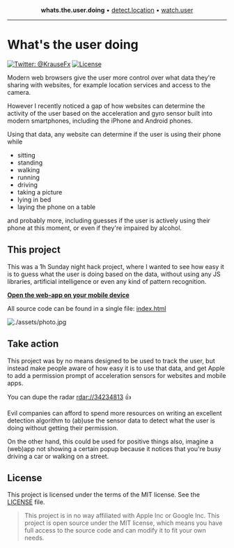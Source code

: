 <p align="center">
  <b>whats.the.user.doing</b> &bull;
  <a href="https://github.com/krausefx/detect.location">detect.location</a> &bull;
  <a href="https://github.com/KrauseFx/watch.user">watch.user</a>
</p>

-------


# What's the user doing

[![Twitter: @KrauseFx](https://img.shields.io/badge/contact-@KrauseFx-blue.svg?style=flat)](https://twitter.com/KrauseFx)
[![License](https://img.shields.io/badge/license-MIT-green.svg?style=flat)](https://github.com/KrauseFx/whats-the-user-doing/blob/master/LICENSE)


Modern web browsers give the user more control over what data they're sharing with websites, for example location services and access to the camera.

However I recently noticed a gap of how websites can determine the activity of the user based on the acceleration and gyro sensor built into modern smartphones, including the iPhone and Android phones.

Using that data, any website can determine if the user is using their phone while

- sitting
- standing
- walking
- running
- driving
- taking a picture
- lying in bed
- laying the phone on a table

and probably more, including guesses if the user is actively using their phone at this moment, or even if they're impaired by alcohol.

## This project

This was a 1h Sunday night hack project, where I wanted to see how easy it is to guess what the user is doing based on the data, without using any JS libraries, artificial intelligence or even any kind of pattern recognition.

**[Open the web-app on your mobile device](https://krausefx.github.io/whats-the-user-doing/)**

All source code can be found in a single file: [index.html](https://github.com/KrauseFx/whats-the-user-doing/blob/master/index.html)

![./assets/photo.jpg](./assets/photo.jpg)

## Take action

This project was by no means designed to be used to track the user, but instead make people aware of how easy it is to use that data, and get Apple to add a permission prompt of acceleration sensors for websites and mobile apps.

You can dupe the radar [rdar://34234813](https://openradar.appspot.com/34234813) 👍

Evil companies can afford to spend more resources on writing an excellent detection algorithm to (ab)use the sensor data to detect what the user is doing without getting their permission.

On the other hand, this could be used for positive things also, imagine a (web)app not showing a certain popup because it notices that you're busy driving a car or walking on a street.

## License

This project is licensed under the terms of the MIT license. See the [LICENSE](LICENSE) file.

> This project is in no way affiliated with Apple Inc or Google Inc. This project is open source under the MIT license, which means you have full access to the source code and can modify it to fit your own needs.

